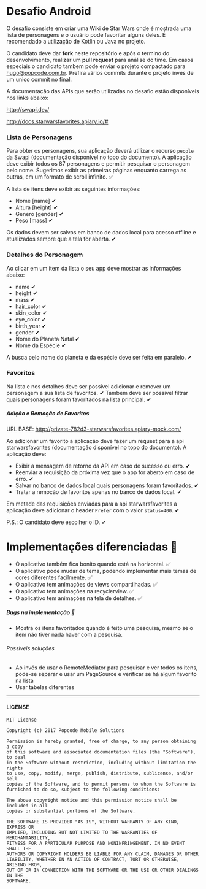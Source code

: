 # Desafio Android

O desafio consiste em criar uma Wiki de Star Wars onde é mostrada uma lista de personagens e o usuário pode favoritar alguns deles. É recomendado a utilização de Kotlin ou Java no projeto.

O candidato deve dar **fork** neste repositório e após o termino do desenvolvimento, realizar um **pull request** para análise do time. Em casos especiais o candidato tambem pode enviar o projeto compactado para hugo@popcode.com.br. Prefira vários commits durante o projeto invés de um unico commit no final.

A documentação das APIs que serão utilizadas no desafio estão disponíveis nos links abaixo:

http://swapi.dev/

http://docs.starwarsfavorites.apiary.io/#

### Lista de Personagens

Para obter os personagens, sua aplicação deverá utilizar o recurso `people` da Swapi (documentação disponível no topo do documento). A aplicação deve exibir todos os 87 personagens e permitir pesquisar o personagem pelo nome. Sugerimos exibir as primeiras páginas enquanto carrega as outras, em um formato de scroll infinito. ✅

A lista de itens deve exibir as seguintes informações:
+ Nome [name] ✔
+ Altura [height] ✔
+ Genero [gender] ✔
+ Peso [mass] ✔

Os dados devem ser salvos em banco de dados local para acesso offline e atualizados sempre que a tela for aberta. ✔

### Detalhes do Personagem

Ao clicar em um item da lista o seu app deve mostrar as informações abaixo:

+ name ✔
+ height ✔
+ mass ✔
+ hair_color ✔
+ skin_color ✔
+ eye_color ✔
+ birth_year ✔
+ gender ✔
+ Nome do Planeta Natal ✔
+ Nome da Espécie ✔

A busca pelo nome do planeta e da espécie deve ser feita em paralelo. ✔

### Favoritos

Na lista e nos detalhes deve ser possível adicionar e remover um personagem a sua lista de favoritos. ✔ Tambem deve ser possível filtrar quais personagens foram favoritados na lista principal. ✔

##### Adição e Remoção de Favoritos

URL BASE: http://private-782d3-starwarsfavorites.apiary-mock.com/

Ao adicionar um favorito a aplicação deve fazer um request para a api starwarsfavorites (documentação disponível no topo do documento). 
A aplicação deve:
+ Exibir a mensagem de retorno da API em caso de sucesso ou erro. ✔
+ Reenviar a requisição da próxima vez que o app for aberto em caso de erro. ✔
+ Salvar no banco de dados local quais personagens foram favoritados. ✔
+ Tratar a remoção de favoritos apenas no banco de dados local. ✔

Em metade das requisições enviadas para a api starwarsfavorites a aplicação deve adicionar o header `Prefer` com o valor `status=400`. ✔

P.S.: O candidato deve escolher o ID. ✔

# Implementações diferenciadas 🚀

+ O aplicativo também fica bonito quando está na horizontal. ✅
+ O aplicativo pode mudar de tema, podendo implementar mais temas de cores diferentes facilmente. ✅
+ O aplicativo tem animações de views compartilhadas. ✅
+ O aplicativo tem animações na recyclerview. ✅
+ O aplicativo tem animações na tela de detalhes. ✅

##### Bugs na implementação 👀

+ Mostra os itens favoritados quando é feito uma pesquisa, mesmo se o item não tiver nada haver com a pesquisa.

###### Possiveis soluções 

+ Ao invés de usar o RemoteMediator para pesquisar e ver todos os itens, pode-se separar e usar um PageSource e verificar se há algum favorito na lista
+ Usar tabelas diferentes

---
#### LICENSE
```
MIT License

Copyright (c) 2017 Popcode Mobile Solutions

Permission is hereby granted, free of charge, to any person obtaining a copy
of this software and associated documentation files (the "Software"), to deal
in the Software without restriction, including without limitation the rights
to use, copy, modify, merge, publish, distribute, sublicense, and/or sell
copies of the Software, and to permit persons to whom the Software is
furnished to do so, subject to the following conditions:

The above copyright notice and this permission notice shall be included in all
copies or substantial portions of the Software.

THE SOFTWARE IS PROVIDED "AS IS", WITHOUT WARRANTY OF ANY KIND, EXPRESS OR
IMPLIED, INCLUDING BUT NOT LIMITED TO THE WARRANTIES OF MERCHANTABILITY,
FITNESS FOR A PARTICULAR PURPOSE AND NONINFRINGEMENT. IN NO EVENT SHALL THE
AUTHORS OR COPYRIGHT HOLDERS BE LIABLE FOR ANY CLAIM, DAMAGES OR OTHER
LIABILITY, WHETHER IN AN ACTION OF CONTRACT, TORT OR OTHERWISE, ARISING FROM,
OUT OF OR IN CONNECTION WITH THE SOFTWARE OR THE USE OR OTHER DEALINGS IN THE
SOFTWARE.
```
